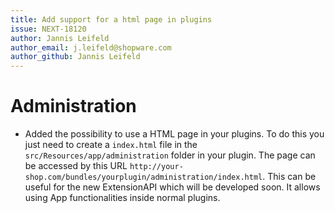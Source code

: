 ```yaml
---
title: Add support for a html page in plugins
issue: NEXT-18120
author: Jannis Leifeld
author_email: j.leifeld@shopware.com 
author_github: Jannis Leifeld
---
```

# Administration
* Added the possibility to use a HTML page in your plugins. To do this you just need to create a `index.html` file in the `src/Resources/app/administration` folder in your plugin. The page can be accessed by this URL `http://your-shop.com/bundles/yourplugin/administration/index.html`. This can be useful for the new ExtensionAPI which will be developed soon. It allows using App functionalities inside normal plugins.
